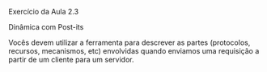 Exercício da Aula 2.3

Dinâmica com Post-its

Vocês devem utilizar a ferramenta para descrever as partes (protocolos, recursos, mecanismos, etc) envolvidas quando enviamos uma requisição a partir de um cliente para um servidor.
